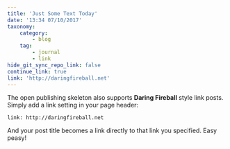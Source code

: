 ```yaml
---
title: 'Just Some Text Today'
date: '13:34 07/10/2017'
taxonomy:
    category:
        - blog
    tag:
        - journal
        - link
hide_git_sync_repo_link: false
continue_link: true
link: 'http://daringfireball.net'
---
```


The open publishing skeleton also supports **Daring Fireball** style link posts.  Simply add a link setting in your page header:

```
link: http://daringfireball.net
```

And your post title becomes a link directly to that link you specified. Easy peasy!
